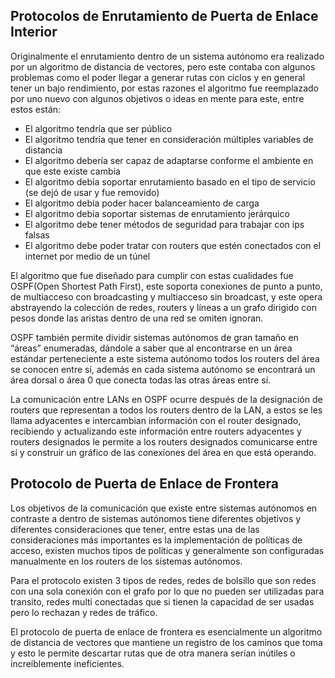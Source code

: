 ## Protocolos de Enrutamiento de Puerta de Enlace Interior

Originalmente el enrutamiento dentro de un sistema autónomo era realizado por un algoritmo de distancia de vectores, pero este contaba con algunos problemas como el poder llegar a generar rutas con ciclos y en general tener un bajo rendimiento, por estas razones el algoritmo fue reemplazado por uno nuevo con algunos objetivos o ideas en mente para este, entre estos están: 
- El algoritmo tendría que ser público
- El algoritmo tendría que tener en consideración múltiples variables de distancia
- El algoritmo debería ser capaz de adaptarse conforme el ambiente en que este existe cambia
- El algoritmo debía soportar enrutamiento basado en el tipo de servicio (se dejó de usar y fue removido)
- El algoritmo debía poder hacer balanceamiento de carga
- El algoritmo debía soportar sistemas de enrutamiento jerárquico 
- El algoritmo debe tener métodos de seguridad para trabajar con ips falsas
- El algoritmo debe poder tratar con routers que estén conectados con el internet por medio de un túnel

El algoritmo que fue diseñado para cumplir con estas cualidades fue OSPF(Open Shortest Path First), este soporta conexiones de punto a punto, de multiacceso con broadcasting y multiacceso sin broadcast, y este opera abstrayendo la colección de redes, routers y líneas a un grafo dirigido con pesos donde las aristas dentro de una red se omiten ignoran.

OSPF también permite dividir sistemas autónomos de gran tamaño en “áreas” enumeradas, dándole a saber que al encontrarse en un área estándar perteneciente a este sistema autónomo todos los routers del área se conocen entre sí, además en cada sistema autónomo se encontrará un área dorsal o área 0  que conecta todas las otras áreas entre sí.

La comunicación entre LANs en OSPF ocurre después de la designación de routers que representan a todos los routers dentro de la LAN, a estos se les llama adyacentes e intercambian información con el router designado, recibiendo y actualizando este información entre routers adyacentes y routers designados le permite a los routers designados comunicarse entre sí y construir un gráfico de las conexiones del área en que está operando.

## Protocolo de Puerta de Enlace de Frontera 

Los objetivos de la comunicación que existe entre sistemas autónomos en contraste a dentro de sistemas autónomos tiene diferentes objetivos y diferentes consideraciones que tener, entre estas una de las consideraciones más importantes es la implementación de políticas de acceso, existen muchos tipos de políticas y  generalmente son configuradas manualmente en los routers de los sistemas autónomos.

Para el protocolo existen 3 tipos de redes, redes de bolsillo que son redes con una sola conexión con el grafo por lo que no pueden ser utilizadas para transito, redes multi conectadas que si tienen la capacidad de ser usadas pero lo rechazan y redes de tráfico.

El protocolo de puerta de enlace de frontera es esencialmente un algoritmo de distancia de vectores que mantiene un registro de los caminos que toma y esto le permite descartar rutas que de otra manera serían inútiles o increíblemente ineficientes.

